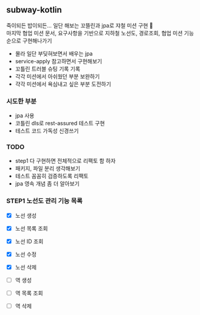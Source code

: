 ## subway-kotlin
죽이되든 밥이되든... 일단 해보는 꼬뜰린과 jpa로 쟈철 미션 구현 🦦  
마지막 협업 미션 문서, 요구사항을 기반으로 지하철 노선도, 경로조회, 협업 미션 기능 순으로 구현해나가기


* 몰라 일단 부딪혀보면서 배우는 jpa
* service-apply 참고하면서 구현해보기
* 꼬틀린 트러블 슈팅 기록 기록
* 각각 미션에서 아쉬웠던 부분 보완하기
* 갹각 미션에서 욕심내고 싶은 부분 도전하기

### 시도한 부분
* jpa 사용
* 코틀린 dls로 rest-assured 테스트 구현
* 테스트 코드 가독성 신경쓰기

### TODO
* step1 다 구현하면 전체적으로 리팩토 함 하자
* 패키지, 파일 분리 생각해보기
* 테스트 꼼꼼히 검증하도록 리팩토
* jpa 영속 개념 좀 더 알아보기


### STEP1 노선도 관리 기능 목록
- [x] 노선 생성
- [x] 노선 목록 조회
- [x] 노선 ID 조회
- [x] 노선 수정
- [x] 노선 삭제
- [ ] 역 생성
- [ ] 역 목록 조회
- [ ] 역 삭제

